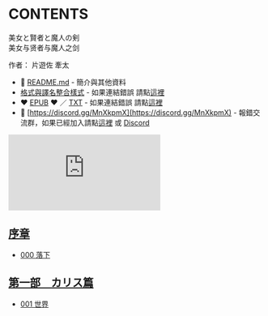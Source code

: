 # CONTENTS

美女と賢者と魔人の剣  
美女与贤者与魔人之剑  

作者： 片遊佐 牽太  



- :closed_book: [README.md](README.md) - 簡介與其他資料
- [格式與譯名整合樣式](https://github.com/bluelovers/node-novel/blob/master/lib/locales/%E7%BE%8E%E5%A5%B3%E3%81%A8%E8%B3%A2%E8%80%85%E3%81%A8%E9%AD%94%E4%BA%BA%E3%81%AE%E5%89%A3.ts) - 如果連結錯誤 請點[這裡](https://github.com/bluelovers/node-novel/blob/master/lib/locales/)
-  :heart: [EPUB](https://gitlab.com/demonovel/epub-txt/blob/master/syosetu/%E7%BE%8E%E5%A5%B3%E3%81%A8%E8%B3%A2%E8%80%85%E3%81%A8%E9%AD%94%E4%BA%BA%E3%81%AE%E5%89%A3.epub) :heart:  ／ [TXT](https://gitlab.com/demonovel/epub-txt/blob/master/syosetu/out/%E7%BE%8E%E5%A5%B3%E3%81%A8%E8%B3%A2%E8%80%85%E3%81%A8%E9%AD%94%E4%BA%BA%E3%81%AE%E5%89%A3.out.txt) - 如果連結錯誤 請點[這裡](https://gitlab.com/demonovel/epub-txt/blob/master/syosetu/)
- :mega: [https://discord.gg/MnXkpmX](https://discord.gg/MnXkpmX) - 報錯交流群，如果已經加入請點[這裡](https://discordapp.com/channels/467794087769014273/467794088285175809) 或 [Discord](https://discordapp.com/channels/@me)


![導航目錄](https://chart.apis.google.com/chart?cht=qr&chs=150x150&chl=https://gitlab.com/novel-group/txt-source/blob/master/syosetu/美女と賢者と魔人の剣/導航目錄.md "導航目錄")




## [序章](00000_%E5%BA%8F%E7%AB%A0)

- [000 落下](00000_%E5%BA%8F%E7%AB%A0/00010_000%20%E8%90%BD%E4%B8%8B.txt)


## [第一部　カリス篇](00010_%E7%AC%AC%E4%B8%80%E9%83%A8%E3%80%80%E3%82%AB%E3%83%AA%E3%82%B9%E7%AF%87)

- [001 世界](00010_%E7%AC%AC%E4%B8%80%E9%83%A8%E3%80%80%E3%82%AB%E3%83%AA%E3%82%B9%E7%AF%87/00010_001%20%E4%B8%96%E7%95%8C.txt)

